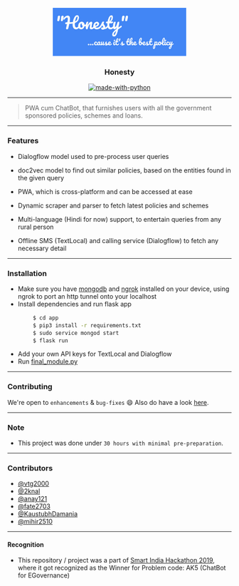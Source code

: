 <p align="center">
  <a href="" rel="noopener">
 <img width=300px src="./assets/honesty.jpeg" alt="honesty-logo"></a>
</p>

<h3 align="center">Honesty</h3>

<div align="center">

[![made-with-python](https://img.shields.io/badge/Made%20with-Python-1f425f.svg)](https://www.python.org/)
<br>
</div>

------------------------------------------

> PWA cum ChatBot, that furnishes users with all the government sponsored policies, schemes and loans.

------------------------------------------

### Features

- Dialogflow model used to pre-process user queries

- doc2vec model to find out similar policies, based on the entities found in the given query

- PWA, which is cross-platform and can be accessed at ease

- Dynamic scraper and parser to fetch latest policies and schemes

- Multi-language (Hindi for now) support, to entertain queries from any rural person

- Offline SMS (TextLocal) and calling service (Dialogflow) to fetch any necessary detail 


------------------------------------------

### Installation

* Make sure you have [mongodb](https://docs.mongodb.com/manual/tutorial/install-mongodb-on-ubuntu/) and [ngrok](https://ngrok.com/) installed on your device, using ngrok to port an http tunnel onto your localhost
* Install dependencies and run flask app
```sh
        $ cd app
        $ pip3 install -r requirements.txt
        $ sudo service mongod start
        $ flask run
```
* Add your own API keys for TextLocal and Dialogflow
* Run [final_module.py](https://github.com/2knal/Honesty/blob/master/sms/final_module.py)
------------------------------------------
### Contributing

 We're open to `enhancements` & `bug-fixes` :smile: Also do have a look [here](./CONTRIBUTING.md).

-------------------------------------------

### Note

- This project was done under `30 hours with minimal pre-preparation`.

------------------------------------------
### Contributors

- [@vtg2000](https://github.com/vtg2000)
- [@2knal](https://github.com/2knal)
- [@anay121](https://github.com/anay121)
- [@fate2703](https://github.com/fate2703/)
- [@KaustubhDamania](https://github.com/KaustubhDamania/)
- [@mihir2510](https://github.com/mihir2510)

------------------------------------------
#### Recognition
* This repository / project was a part of [Smart India Hackathon 2019](https://www.sih.gov.in/finalResult), where it got recognized as the Winner for Problem code: AK5 (ChatBot for EGovernance)

